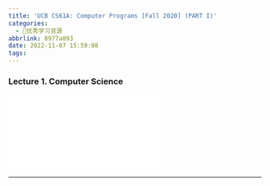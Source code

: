 ```yaml
---
title: 'UCB CS61A: Computer Programs [Fall 2020] (PART I)'
categories:
  - 🌙优秀学习资源
abbrlink: 8977a093
date: 2022-11-07 15:59:08
tags:
---
```


### Lecture 1. Computer Science

<iframe src="//player.bilibili.com/player.html?aid=427281261&bvid=BV1s3411G7yM&cid=740918799&page=1" scrolling="no" border="0" frameborder="no" framespacing="0" allowfullscreen="true"> </iframe>

<!--more-->

***

### 
